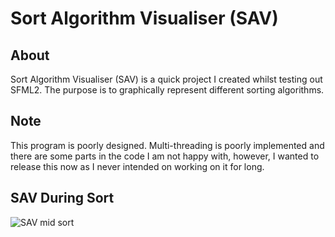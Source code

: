 # Sort Algorithm Visualiser (SAV)

## About
Sort Algorithm Visualiser (SAV) is a quick project I created whilst testing out SFML2. The purpose is to graphically represent different sorting algorithms.

## Note
This program is poorly designed. Multi-threading is poorly implemented and there are some parts in the code I am not happy with, however, I wanted to release this now as I never intended on working on it for long.

## SAV During Sort
![SAV mid sort](https://i.imgur.com/C9eWQXE.png)
